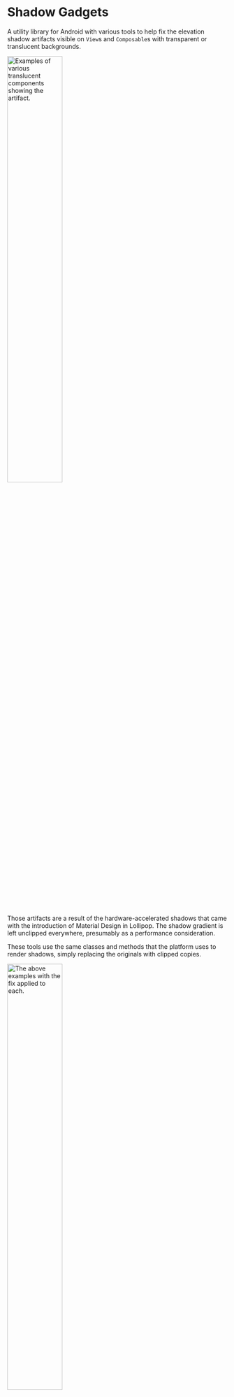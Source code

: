 # Shadow Gadgets

A utility library for Android with various tools to help fix the elevation shadow artifacts visible on `View`s and `Composable`s with transparent or translucent backgrounds.

<img src="images/examples_before.png" width="50%" alt="Examples of various translucent components showing the artifact." />

Those artifacts are a result of the hardware-accelerated shadows that came with the introduction of Material Design in Lollipop. The shadow gradient is left unclipped everywhere, presumably as a performance consideration.

These tools use the same classes and methods that the platform uses to render shadows, simply replacing the originals with clipped copies.

<img src="images/examples_after.png" width="50%" alt="The above examples with the fix applied to each." />

The latest (pre-)release also introduces a new compat functionality that can add color to shadows on API levels before 28, when shadow colors were first added to the SDK.

<br />


## **Contents**

### Views

+ [**Basic usage**](#basic-usage)

    Enabling the fix is as easy as setting a single `View` extension property, but the method used to accomplish this effect has an inherent limitation in certain setups.

+ [**Limitations and recourses**](#limitations-and-recourses)

    Android's continuing lockdown on reflection makes irregular shapes a bit of a problem on R+, but the only real Achilles' heel to the overall technique is overlapping sibling `View`s.

+ [**Color compat**](#color-compat)

  This new feature brings an option to add color to shadows on older API levels.
  This can be used independently of the clip setting, and will provide a
  slightly more performant implementation if no clipping is needed.

+ [**ViewGroups**](#viewgroups)

  The library offers a few customized Recycling `ViewGroup`s that are optimized
  for handling these shadows on all of their children, and several Regular ones
  that are mainly meant to allow the shadow properties to be set on their
  children from corresponding attributes in layout XML.

+ [**Drawable**](#drawable)

  A relatively simple `Drawable` class is provided to create independent
  shadows. This may be useful as another fix option, or even as a design element
  on its own.

+ [**Notes for Views**](#notes-for-views)

  General items specific to the `view` package.

### Compose

+ [**Modifier.clippedShadow()**](#modifierclippedshadow)

  The Compose version of this fix is singular and straightforward, since shadows
  can already be handled as separate and directly manipulable components in this
  framework. An overload has been added for this function to accommodate the new
  color compat options.

+ [**Modifier.shadowCompat()**](#modifiershadowcompat)

  This provides the lower-overhead option for color compat on Compose, for those
  setups where the shadows don't need to be clipped.

+ [**Notes for Compose**](#notes-for-compose)

  Things specific to `compose`.

### General

+ [**Project notes**](#project-notes)

  Important caveats, details, release notes, etc.

+ [**Download**](#download)

  Available through JitPack.

<br />


## **Views**

## Basic usage

Nobody wants to mess with a whole library for such a small thing that should've already been handled in the native UI framework, so this was designed to be as simple and familiar as possible:

```kotlin
view.clipOutlineShadow = true
```

That's it. Unless your setup requires that a _sibling_ `View` overlap a target of the fix, or it involves a target with an irregular shape on Android R and above, that's possibly all you need.

The `Boolean`-value `clipOutlineShadow` extension property is basically a switch
to toggle the fix on `View`s individually, and it's designed to mimic an
intrinsic property as much as possible. Though the shadow is actually being
handled and drawn in the parent `ViewGroup`, the property can be set on the
target `View` at any time, even while it's unattached, so there's no need to
worry about timing. Additionally, the clipped shadow automatically animates and
transforms along with its target, and it will handle moving itself to any new
parents, should the target be moved.

It is hoped that that simple usage should cover most cases, but for the
situations mentioned above, the library offers a few configuration properties as
possible recourses.

<br />

## Limitations and recourses

+ [Overlapping sibling Views](#overlapping-sibling-views)
+ [Irregular shapes on Android R+](#irregular-shapes-on-android-r)
+ [Parent matrix on Android N-P](#parent-matrix-on-android-n-p)

---

### Overlapping sibling Views

The main limitation is inherent to the technique used, which was chosen because
it allows the fix to be externally applied to any `View` without having to
modify it or its existing setup. That method is basically to disable the
target's built-in shadow and draw a clipped copy either in front of or behind
it. Since the shadow is essentially pulled out of the normal draw routine, it's
possible to end up with different kinds of artifacts than those which we're
trying to fix.

<img src="images/overlap_examples.png" width="50%" alt="Plain gray and translucent red siblings demonstrate the possible defects." />

On the left, the red target has a lower elevation than its plain, gray sibling,
but the default `Foreground` plane draws in front of everything. On the right,
the red target is higher than the gray sibling, but its `Background` shadow
draws behind all of the child `View`s.

It is important to note that this is an issue only for _siblings_ of the
target. `View`s in separate parent `ViewGroup`s have separate draws and won't
interfere with each other. Indeed, in some cases the most straightforward
solution is to simply wrap a target or sibling in another `ViewGroup`, like a
plain old `FrameLayout`. There are certainly cases where siblings must overlap,
however, hence the next core property and its corresponding enum class.

#### ShadowPlane

```kotlin
enum class ShadowPlane { Foreground, Background, Inline }
```

_NB: This enum was originally named `ClippedShadowPlane`, and the extension
property `View.clippedShadowPlane`. Both are now deprecated and replaced in
order to convey the fact that this feature works with the new color compat
properties, with or without the clip active. `ClippedShadowPlane` is currently
a `typealias` for `ShadowPlane`, and the property currently delegates
to `View.shadowPlane`, but both will eventually be removed from the library
altogether._

```kotlin
var View.shadowPlane: ShadowPlane
```

The `ShadowPlane` determines where exactly the shadow draw is inserted into the
hierarchy's routine, and each has option has its pros and cons.

##### **Foreground plane**

`Foreground` draws in the overlay of the target's parent `ViewGroup`, after all
of its children. It is the default, partly because it was the original solution,
but mainly because it's straightforward to understand and employ, and it has the
fewest restrictions to use out of the box.

Aside from the library's main clip function, shadows in this plane will be
clipped by the hierarchy's overall draw routine in the same way that its
target `View` is clipped. That is, if the target is clipped to its parent's
bounds because the parent's parent (the grandparent) has `clipChildren` set
to `true`, then the shadow will be clipped there as well. If the grandparent has
that set to `false`, the shadow will show out of bounds along with the target.
In other words, it looks normal.

##### **Background plane**

The `Background` plane draws behind the parent's content, immediately after its
background drawable. All shadows in this plane are always clipped to their
parents' bounds – even if the target itself is not – because they are "
projected" onto the parent's background region, right before its child draw
routine. In other words, a target that sticks out beyond its parent's bounds
will be missing its shadow in the out-of-bounds region.

To be able to draw these shadows here, the parent `ViewGroup` itself must have a
non-null background. If it does not have one at the time that such a shadow is
added, a special library `object` is set automatically. For efficiency, this is
the only time it is checked, so you should not set the parent's background to
specifically `null` any time it has `Background` shadows active. Any other
non-null value is perfectly fine, but otherwise, the clipped shadows in this
plane may end up drawing on the wrong background, possibly disappearing
completely.

Those two are considered the main options because they don't require modifying
the target or its existing setup. They should cover most cases, I would think;
for example, the setups from above fixed:

<img src="images/overlap_examples_fixed.png" width="50%" alt="The gray and red siblings showing correct shadows." />

On the left, we've set `redView.shadowPlane = Background`, moving the shadow
draw to the back. The setup on the right was fixed by letting it draw to
the `Foreground` plane, which is the default.

##### **Inline plane**

The last and newest type, `Inline`, is drawn right along with the target itself.
It is most similar in behavior and appearance to the regular shadows, but it has
some additional requirements and caveats, which is why it's not the default
option. It would fix both situations pictured above simultaneously, however:

<img src="images/inline_example.png" width="25%" alt="A target with an Inline shadow drawing correctly between both of its siblings." />

Though `Inline` shadows seem to be the most appropriate overall solution, they
behave a bit differently than the others, and have additional external
requirements in order to function correctly. If they're in a regular `ViewGroup`
parent, then the parent and target both require certain clip settings. If you're
unable to ensure those settings, then a custom library `ViewGroup` would be
required in order for shadows to function in this plane.

##### Non-library parents

Since it's drawn along with the target `View` itself, an `Inline` shadow will
work inside non-library parent `ViewGroup`s _only_ if the target `View` is not
being clipped by anything else. Specifically:

+ The parent `ViewGroup` must have `clipChildren` set to `false`. The default
  value is `true`, so this has to be set manually in pretty much
  any `ViewGroup`.

+ The target `View` itself must have `clipToOutline` set to `false`, which is
  the default value for the `View` class, but certain subclasses enable it
  internally; e.g., `CardView` and its variants.

If either of those is `true` when the shadow is created, its draw is disabled
since it would be mostly or completely invisible, which is one of the main
reasons that `Inline` is not the default. There is a rather explicit warning
log, though, if one of these shadows is used in such a setup.

Due to variations in the underlying graphics stuff between Android
versions, `Inline` shadows in non-library parents on API levels 24 through 28 (
Nougat, Oreo, and Pie) are always clipped to the parent's bounds. This is
because even plain black shadows on those versions require a compositing layer
in order to properly draw here. The ramifications of this are covered in
the [Performance and overhead](#performance-and-overhead) section for color
compat.

##### Library parents

If an `Inline` shadow is on a target that is a child of one of the
library's `ShadowsViewGroup`s (and, for now, the `ClippedShadowsViewGroup`s),
the `clipChildren` and `clipToOutline` settings are not necessary, as the draw
can be handed off to the parent where it's inserted before those child clip
operations happen.

However, to be able to insert these draws between children, `ShadowsViewGroup`s
have to manually reorder the child draws, which adds a tiny bit of overhead and
prevents some of the low-level optimizations that hardware-acceleration brought
in the first place. This special behavior simply offers another possible fix
option for particular setups and requirements.

By default, the Regular `ShadowsViewGroup`s will automatically take over any
child `Inline` shadow draw; the Recycling groups do not.
The `ignoreInlineChildShadows` property and corresponding XML attribute are
available to change those defaults, but only before the group first attaches to
the hierarchy, as explained in the ViewGroups [Behavior](#behavior) section. If
a `ShadowsViewGroup` has `ignoreInlineChildShadows` set to `true`, it acts like
a non-library parent and requires the `clipChildren` and `clipToOutline`
settings mentioned.

The demo app
has [a page](/demo/src/main/java/com/zedalpha/shadowgadgets/demo/topic/PlaneTopic.kt)
that shows all three planes in use in both an interactive and a static setup.

### Irregular shapes on Android R+

The other notable limitation comes on Android R and above, when calculating the
clip `Path` for `View`s with irregular shapes; i.e., `View`s that aren't
rectangles, regular round rectangles, or circles. Reflection is required to get
at the `Path` that describes those irregular shapes, and the increasing
restrictions on non-SDK interfaces have finally made that field inaccessible.
For these cases, the library has a `ViewPathProvider` interface that works very
similarly to the framework's `ViewOutlineProvider` class, allowing the user to
set the necessary `Path`. For example:

```kotlin
@RequiresApi(30)
class PuzzlePieceView constructor(
    context: Context,
    attrs: AttributeSet? = null
) : View(context, attrs) {

    private val viewPath = Path()

    private val paint = Paint(Paint.ANTI_ALIAS_FLAG)

    init {
        outlineProvider = object : ViewOutlineProvider() {
            override fun getOutline(view: View, outline: Outline) {
                val sideLength = minOf(view.width, view.height).toFloat()
                viewPath.setToPuzzlePiece(sideLength)
                outline.setPath(viewPath)
            }
        }
        pathProvider = ViewPathProvider { _, path ->
            path.set(viewPath)
        }
        clipOutlineShadow = true

        paint.color = Color.argb(64, 0, 0, 255)
        outlineAmbientShadowColor = Color.BLUE
        outlineSpotShadowColor = Color.BLUE
        elevation = 15F
    }

    override fun onDraw(canvas: Canvas) {
        canvas.drawPath(viewPath, paint)
    }
}
```

The `setToPuzzlePiece()` function is available in the `demo` module, if you'd like a full working example to play around with ([link](/demo/src/main/java/com/zedalpha/shadowgadgets/demo/topic/DrawableTopic.kt#L101)). Give it a non-zero width and height, and it'll produce something like:

<img src="images/view_path_provider_example.png" width="25%" alt="A translucent blue View shaped like a puzzle piece, with a blue clipped shadow." />

Do note that the `ViewPathProvider` is a fallback, not an override. It will only be checked if the library is unable to determine the `Path` on its own. If a non-empty `Path` cannot be resolved – with or without a `ViewPathProvider` – then a shadow simply won't be drawn.

Also included in the library is the `MaterialComponentsViewPathProvider` object, a concrete implementation of this interface that will automatically handle figuring the `Path` on `View`s with a `MaterialShapeDrawable` background, which is how many modern library components get their overall shape and appearance.

```kotlin
shapedButton.pathProvider = MaterialComponentsViewPathProvider
```

This is a separate object that needs to be set manually so that `MaterialShapeDrawable` and related classes can be stripped at compile time, if they're not being used otherwise.

The demo app's [Irregular page](/demo/src/main/java/com/zedalpha/shadowgadgets/demo/topic/IrregularTopic.kt) has a demonstration of its use, as well as a more straightforward example of using `ViewPathProvider`.

### Parent matrix on Android N-P

For some reason, there are minor differences with some of the lower-level
graphics stuff only on API levels 24 through 28 (Nougat, Oreo, and Pie). In
certain situations, if a target's parent has a transformation applied to it, the
target's shadow's clip area could go out of sync. That is, if the parent is
being scaled for an animation, say, the target, as its child, is scaled too, and
sometimes the clip region won't line up anymore. This goes for transformations
applied to any other ancestor of the target, as well – e.g., the parent's
parent – since those would affect the parent's matrix.

<img src="images/parent_matrix_defect.png" width="25%" alt="A target in a parent that's been scaled down, but the clipped area remains its original size." />

That's from the simple scale-down animation used as a drag-start indicator on the Intro page in the demo app, and it's been possible this whole time, unfortunately. That particular image is from a Nougat 7.0 emulator, and that's the only version on which I observed that particular defect in that particular setup, but it seems to be possible on any version from 24 through 28, though I've not yet pinned down exactly what causes it.

One way to mitigate it is to force the shadow draw to go through a layer, almost like it's being composited for color compat, but without the tint filter. The current method to do that is with another `View` extension property:

```kotlin
var View.forceShadowLayer: Boolean
```

Note that this is a passive flag. That is, changing its value while a shadow is
active will _not_ trigger an update to that shadow instance. This value should
be set at the very start. For example, I've amended
the [Intro page setup](/demo/src/main/java/com/zedalpha/shadowgadgets/demo/topic/IntroTopic.kt#L50)
to enable that flag for those problematic versions.

Since I'm uncertain of the root cause, I can't point out any specifics to avoid
or ensure; all I can suggest is to test thoroughly if you want to try to use
clipped shadows inside animated parents on those versions.

<br />

## Color compat

+ [Blending colors](#blending-colors)
+ [Independent use](#independent-use)
+ [Performance and overhead](#performance-and-overhead)

---

The library now offers a mechanism by which to add color to shadows on older
versions, as the native colors – `outlineAmbientShadowColor`
and `outlineSpotShadowColor` – were not added to the SDK until Pie (API level
28). The new `View.outlineShadowColorCompat` extension property can be used to
set a color with which to tint shadows on versions before Pie, and its companion
property `View.forceOutlineShadowColorCompat` is available to force this method
to be used on newer versions as well, for the purposes of consistency,
comparison, testing, etc.

```kotlin
@get:ColorInt
@setparam:ColorInt
var View.outlineShadowColorCompat: Int

var View.forceOutlineShadowColorCompat: Boolean
```

Color compat shadows are always clipped to their parents' bounds, since they
require a sized compositing layer.

If `forceOutlineShadowColorCompat` is set to `true` on a `View`, you should not
modify its `outlineAmbientShadowColor` and `outlineSpotShadowColor` values
afterward. For the tint to apply correctly, the native shadow needs to be pure
black.

### Blending colors

At the SDK level, it's only possible to tint the composited ambient and spot
shadows as a whole rather than individually, hence the single color to replace
the two native ones in later versions. As a convenience, the library includes a
helper class that can be used to blend the ambient and spot colors for later
versions into a single color for our compat functionality. Do note that this is
completely optional; you can use whatever valid color you like
with `outlineShadowColorCompat`.

```kotlin
class ShadowColorsBlender(context: Context)
```

This helper class uses the `Context`'s theme alphas for ambient and spot shadows
to proportionally blend those colors into a single value to be used
with `outlineShadowColorCompat`. The `Context` passed must have the relevant
theme for the current `Window`, but that's only a concern if you've
changed `android:ambientShadowAlpha` or `android:spotShadowAlpha` for a
given `Activity` or `Dialog`.

The class has just two functions:

+ `fun blend(@ColorInt ambientColor: Int, @ColorInt spotColor: Int): Int` – Returns a `@ColorInt` calculated by blending the passed colors in proportion to their respective theme alphas. Unfortunately, this has to be called and set on the target `View` manually, since the native color properties and attributes didn't exist at all on older versions.

    Please note that the blending calculation is tuned to give decent results only if the `ambientColor` and `spotColor` themselves are opaque. I haven't yet wrapped my head around how to satisfactorily blend two "non-opaque" light sources with additional multiplying alphas.

+ `fun onConfigurationChanged()` – To be called from the corresponding method in your UI component; i.e., the `Activity`, `Fragment`, etc. This is only necessary if you've set different alpha values for different themes.

The demo app has three new pages at the end for the color compat functionality,
the first of which
has [a setup](/demo/src/main/java/com/zedalpha/shadowgadgets/demo/topic/compat/ViewIntroPanel.kt)
showing a `View`'s native shadow with adjustable ambient and spot colors,
compared to one that's tinted with a blend of the two as its color compat.

### Independent use

Color compat can be used on its own, in which case the intrinsic shadow is replaced with an unclipped instance that's more performant, but still displays the original artifact. Consequently, unclipped color compat shadows are restricted to the `Background` and `Inline` planes, where their draws will be covered by the targets'. Any such shadow that is set in the `Foreground` plane is automatically moved to the `Background` internally, since we definitely don't want it drawing in the `Foreground`, and the `Inline` plane has different behavior and requirements than the main two.

Also, to clarify, `ViewPathProvider` is only relevant to the `clipOutlineShadow` functionality. If you need only color compat, you don't have to worry about that at all.

### Performance and overhead

It should be noted that any kind of alpha compositing is always more expensive
than a straight draw, and the mechanism used here is no different. A plain
clipped shadow brings no more overhead than adding, say, one more
regular `CardView` to your layout. Tinting these shadows, however, requires
additional compositing layers, and therefore approximately doubles the cost for
a single color compat shadow.

In an effort to bring that down somewhat, color layers are consolidated and
shared where possible; namely, in the `Foreground` and `Background` planes. In
each of those planes, the shadows are drawn together all at once, rather than
interleaved between siblings, as with the `Inline` type. This allows the shadows
in one of those planes to be sorted and grouped in such a way that all those
tinted with the same color are drawn in single layer. This isn't possible
with `Inline` ones, due to how the underlying native state behaves, so each and
every inlined color compat shadow requires its own separate layer.

Admittedly, this feature was developed mainly just to see if it could be done,
but the `View` version turned out seemingly as solid as the core clip routine,
so I think it's not unreasonable to offer it here and let the user decide if the
overhead is acceptable for their setup. Great pains were taken to ensure that
this optional feature does not interfere with or degrade the core fix in any
way, and there should be no discernible decline in the behavior or performance
of the plain clipped shadows.

The [last page](/demo/src/main/java/com/zedalpha/shadowgadgets/demo/topic/compat/CompatStressTestTopic.kt)
in the demo app is a "stress test" for color compat that has a couple of setups
that are, I would imagine, about as "worst-case" as it should get in your
average app. The various relevant tools in Developer options –
e.g., [Profile GPU/HWUI rendering](https://developer.android.com/topic/performance/rendering/inspect-gpu-rendering#enable_rendering_profiler) –
can give you an idea of how much more expensive color compat shadows are
compared to ones that are only clipped.

<br />

## ViewGroups

+ [Behavior](#behavior)
+ [Recycling ViewGroups](#recycling-viewgroups)
+ [Regular ViewGroups](#regular-viewgroups)

---

There are two general categories of `ViewGroup`s: Recycling and Regular. Their
primary function is to act as helpers that can automatically set shadow
properties on their children from attributes in layout XML. They can also be
created programmatically, but the automatic setting behavior only works during
initialization, as explained below in [Behavior](#behavior).

The Recycling groups also implement special behavior to maintain their
children's shadows across the repeated detach/reattach cycles that happen while
scrolling, preventing the shadows from constantly disposing of themselves only
to be immediately recreated. Additionally, with the introduction of the `Inline`
plane, all of the groups are able to take over their child shadows' draws,
allowing them to be inlined without the clip setting restrictions that exist for
non-library parents.

The current groups all implement the `ShadowsViewGroup` interface:

```kotlin
sealed interface ShadowsViewGroup {
  var clipAllChildShadows: Boolean
    var childShadowsPlane: ShadowPlane
    var childOutlineShadowsColorCompat: Int
    var forceChildOutlineShadowsColorCompat: Boolean
    var ignoreInlineChildShadows: Boolean
}
```

Each property has a corresponding XML attribute with the exact same name and
possible values. The first four are conveniences for setting a single value on
all of the group's children. The last one is a flag to disable the group's
takeover of `Inline` shadow draws, as it causes the native child draw routine to
be altered a bit, and is best avoided in certain situations.

`ShadowsViewGroup` is a replacement for the previous `ClippedShadowsViewGroup`,
which is now deprecated. In order to deprecate all of the old groups without
breaking things, `ShadowsViewGroup` currently extends `ClippedShadowsViewGroup`,
and all of the concrete implementations are likewise arranged;
e.g., `ShadowsFrameLayout` extends `ClippedShadowsFrameLayout`.

The library currently includes the deprecated predecessors for all of Recycling
and Regular groups mentioned in the following sections. They all have the same
names as the newer ones simply prepended with `Clipped`;
e.g., `ClippedShadowsRecyclerView`. They all behave exactly the same as the
previous ones, but the old `Clipped` versions lack the color compat properties,
and they will eventually be removed from the library altogether.

The demo
app's [Apply page](/demo/src/main/java/com/zedalpha/shadowgadgets/demo/topic/ApplyTopic.kt)
has an example of both Recycling and Regular groups.


### Behavior

To help prevent confusion about the runtime behavior, all of the group properties mentioned above are only really applicable during initialization; e.g., during XML layout inflation, or in code from `onCreate()`. The same is true for the child XML attributes that Regular groups handle, discussed below. Children added to a `ShadowsViewGroup` after the group has first attached to a `Window` will not have any shadow properties set automatically, and the values of the group's properties can no longer be changed. (This isn't completely accurate for Recycling groups, since they need to generate and add their children after they themselves have attached, but I think you get my point.)


### Recycling ViewGroups

By default, the library's shadow objects dispose of themselves whenever the target `View` is detached from the hierarchy. Since Recycling `ViewGroup`s continually detach and reattach their children during scroll events, this would cause some rather inefficient handling with the default behavior. To that end, the library offers these customized Recycling `ViewGroup` subclasses that are optimized for shadows on all of their children:

+ `ShadowsRecyclerView`
+ `ShadowsListView`
+ `ShadowsExpandableListView`
+ `ShadowsGridView`
+ `ShadowsStackView`

These are all located in the `com.zedalpha.shadowgadgets.view.viewgroup` package. Each implements the `ShadowsViewGroup` interface but otherwise behaves exactly like its base `ViewGroup`, and is a drop-in replacement in both code and XML. For example:

```xml
<com.zedalpha.shadowgadgets.view.viewgroup.ShadowsRecyclerView
    android:id="@+id/recycler_view"
    android:layout_width="match_parent"
    android:layout_height="match_parent"
    … />
```

By default, the Recycling groups all set `clipOutlineShadow = true` on each of their children, because that was their original and only feature. If you're using a Recycling group for only the color compat without the clip, you'll want to disable the default behavior by setting `app:clipAllChildShadows="false"` on the group in XML, or with the corresponding property in code. If you need to set shadow properties on the children individually, that can be done in the `Adapter`.

Additionally, Recycling groups do _not_ take over `Inline` shadow draws for their children by default – i.e., `ignoreInlineChildShadows == true`. A group taking over draws involves modifying the normal child routine a bit, and we'd like to avoid that for groups that need to redraw rapidly while scrolling. Their most common uses usually don't involve setups which would necessitate using that plane anyway. If you do need a Recycling group to handle those `Inline` draws – e.g., in a `ShadowsStackView` full of overlapping `CardView`s – you can enable it by setting `app:ignoreInlineChildShadows="false"` on the group in XML, or with the corresponding property in code.


### Regular ViewGroups

The Regular groups have all of the same library properties as the Recycling ones. However, they _do_ take over `Inline` child shadow draws by default – i.e., `ignoreInlineChildShadows == false` – so that the `clipChildren` and `clipToOutline` settings discussed in [the `ShadowPlane` section](#shadowplane) are not required. It seems preferable to have everything working out of the box with this type, since individual shadows going missing unexpectedly can be hard to diagnose in the editor and during test runs.

The main upshot of the Regular ones, though, is that they can recognize certain library attributes on their children in XML, so that you can set values for these properties in your layout, and they will be automatically applied during inflation without any extra code needed.

+ `app:shadowPlane`
+ `app:clipOutlineShadow`
+ `app:outlineShadowColorCompat`
+ `app:forceOutlineShadowColorCompat`

The XML values for each correspond to the code values just as you would expect. For example:

```xml
<com.zedalpha.shadowgadgets.view.viewgroup.ShadowsFrameLayout
    xmlns:android="http://schemas.android.com/apk/res/android"
    xmlns:app="http://schemas.android.com/apk/res-auto"
    …
    app:ignoreInlineChildShadows="true">

    <Button
        android:id="@+id/translucent_button"
        …
        app:shadowPlane="inline"
        app:clipOutlineShadow="true"
        app:outlineShadowColorCompat="#FF0000"
        app:forceOutlineShadowColorCompat="true" />

</com.zedalpha.shadowgadgets.view.viewgroup.ShadowsFrameLayout>
```

For the purposes of consistent behavior across all of the different `ViewGroup` types, these attributes will work properly only on `View`s with IDs that are unique within the `ViewGroup`. They are ignored on children that do not have an `android:id`.

The following comprise the full list of Regular `ShadowsViewGroup`s:

+ `ShadowsChipGroup`
+ `ShadowsConstraintLayout`
+ `ShadowsCoordinatorLayout`
+ `ShadowsFrameLayout`
+ `ShadowsLinearLayout`
+ `ShadowsMaterialButtonToggleGroup`
+ `ShadowsMotionLayout`
+ `ShadowsRadioGroup`
+ `ShadowsRelativeLayout`

As with the Recycling groups, they all implement `ShadowsViewGroup` and are
located in `com.zedalpha.shadowgadgets.view.viewgroup`. Each is a drop-in
replacement for the base `ViewGroup` in both code and XML.

<br />

## Drawable

+ [Invalidation](#invalidation)
+ [Bounds](#bounds)
+ [Disposal](#disposal)

---

As with the other `Clipped` components, `ClippedShadowDrawable` is now
deprecated, replaced with `ShadowDrawable` located in the `drawable` subpackage.
Like the other tools, the drawable has been updated and renamed to support color
compat, which is realized here with a simple `var colorCompat: Int` property.
Its default value is black – specifically, `#FF000000` – and if you set any
other value, the color compat mechanism takes over to tint the shadow manually,
ignoring the `ambientColor` and `spotColor` values.

The drawable now includes a constructor parameter to choose between clipped or
unclipped versions, for the same reason that an unclipped `View` option is
offered: to skip the potentially expensive clip operation if you're going to
draw over that area anyway.

`ShadowDrawable` is essentially a very thin wrapper around the core classes used
to draw these shadows in the other tools. It's provided mainly as a convenience
for those who would like to be able to draw these manually without having to
mess with the `core` module directly. It requires a
hardware-accelerated `Canvas` to work, as do all of the tools, and there are a
few ways in which it does not act like a regular `Drawable`.

### Invalidation

The most important caveat here is that you are responsible for invalidating the
drawable anytime a relevant property changes. That is, if you change its
rotation, for example, you need to invalidate the current draw. If the
drawable's callback is set appropriately - e.g., like it would be when acting as
a `View`'s background – then you likely need only to call `invalidateSelf()` on
it. Otherwise, you'll need to `invalidate()` the `View` you're drawing in, or
perform the analogous action in whatever context you're in.

Depending on the current internal configuration, the drawable could simply not redraw at all until you invalidate, or you could possibly end up with a worse artifact than the clip is meant to fix, if the draw goes out of sync while that's in use.

The demo app has [a Drawable page](/demo/src/main/java/com/zedalpha/shadowgadgets/demo/topic/DrawableTopic.kt) that demonstrates this defect.

### Bounds

The drawable's bounds do not affect the size, shape, or location of the shadow draw at all. Those are set initially from the `Outline`, and then modified with the relevant functions and properties; i.e., `setPosition()`, `translationX`, `scaleY`, etc. The bounds do set the extent of the compositing layer however, if one is in use, and must be set so that the shadow lies completely within them.

A compositing layer is necessary any time the `colorCompat` value is set to any color that's not black and not transparent. Also, due to platform variations, a layer is necessary for even default black shadows on API levels 24 through 28, so the bounds warning applies for all colors on those versions.

If you intend to use `colorCompat`, you must use the constructor that takes
a `View`, and it must be one that is attached to the on-screen hierarchy;
usually, just the one you're drawing in. If one is not provided, no tint will be
applied, and the shadow will simply draw in the default black.

`Drawable`'s required `setColorFilter()` override is a no-op.

### Disposal

It is rather important to `dispose()` of these drawables when appropriate –
e.g., in a `Fragment`'s `onDestroyView()`. This is technically not necessary if
the drawable was created with the `@RequiresApi(29)` constructor that doesn't
take a `View`, but it is still safe to call `dispose()` on those instances. Use
after disposal is not an automatic `Exception` but it's not advised, and there
is no guaranteed behavior.

The [second color compat page](/demo/src/main/java/com/zedalpha/shadowgadgets/demo/topic/compat/CompatDrawableTopic.kt)
in the demo app shows an example drawable that's been customized to
automatically center, along with some controls to fiddle with the color and
rotation and such.

<br />

## Notes for Views

+ The bug with `Inline` shadows in non-library parents that was previously noted
  above has been resolved. However, due to variations in the platform, such
  shadows on those versions require a layer and will always be clipped to their
  parents' bounds.

+ To disable the target's inherent shadow, its `ViewOutlineProvider` is wrapped
  in a custom implementation. This has the possibility of breaking something if
  some function or component is expecting the `View` to have one of the static
  platform implementations; i.e., `ViewOutlineProvider.BACKGROUND`, `BOUNDS`,
  or `PADDED_BOUNDS`. This shouldn't cause a fatal error, or anything – it's no
  different than anything else that uses a custom `ViewOutlineProvider` – but
  you might need to rework some background drawables or the like.

  This also means that if you are using a custom `ViewOutlineProvider` of your
  own on a target, it should be set _before_ enabling the clipped shadow, or at
  least before the target `View` attaches to its `Window`.

+ If you only need the fix for `View`s in a simple static setup or two – e.g., a
  basic `CardView` – you might prefer to put something together from the core
  techniques demonstrated
  in [this Stack Overflow answer](https://stackoverflow.com/a/70076301). The
  main benefits of this library are its additional features on top of those
  methods, like its automatic handling of target state and animations. If that
  core solution is sufficient, you probably don't want the overhead here.

+ The layout inflation helpers' description and demonstration have been wholly
  removed to the
  wiki ([link](https://github.com/zed-alpha/shadow-gadgets/wiki/Layout_Inflation_Reference)).
  They are a rather niche tool, unlikely of much use to others, and probably
  won't be updated any further, apart from possible minor maintenance.

<br />

## **Compose**

## Modifier.clippedShadow()

`clippedShadow()` behaves just like `shadow()`, and the base function has the
exact same signature:

```kotlin
fun Modifier.clippedShadow(
    elevation: Dp,
    shape: Shape = RectangleShape,
    clip: Boolean = elevation > 0.dp,
    ambientColor: Color = DefaultShadowColor,
    spotColor: Color = DefaultShadowColor
)
```

Please note that the `clip` parameter has nothing to do with the clipped shadow itself. That parameter means the same thing as it does for `shadow()`: "When active, the content drawing clips to the shape."

If you're using this to replace the shadow on an existing `@Composable`, you'll need to ensure that its intrinsic shadow is disabled, if it has one, by zeroing its elevation. For example:

```kotlin
Card(
    backgroundColor = Color.Transparent,
    elevation = 0.dp,
    shape = RoundedCornerShape(15.dp),
    modifier = Modifier
        .size(100.dp)
        .clippedShadow(
            elevation = 10.dp,
            shape = RoundedCornerShape(15.dp)
        )
) {}
```

The demo app has a few examples on [the Compose page](/demo/src/main/java/com/zedalpha/shadowgadgets/demo/topic/ComposeTopic.kt) that show how to replace the shadows on existing `Composable`s that animate their elevations without having to rewrite them or fiddle with their internals.

Color compat has been added to `clippedShadow()` with an overload:

```kotlin
fun Modifier.clippedShadow(
  elevation: Dp,
  shape: Shape = RectangleShape,
  clip: Boolean = elevation > 0.dp,
  ambientColor: Color = DefaultShadowColor,
  spotColor: Color = DefaultShadowColor,
  colorCompat: Color? = DefaultShadowColor,
  forceColorCompat: Boolean = false
)
```

`forceColorCompat` acts like the corresponding `View` property to force the
compat mechanism to be used on API levels >= 28, for testing and comparisons and
whatnot.

The `colorCompat` parameter defaults to black, but is also nullable to allow a
special behavior that's described in the next section.

<br />

## Modifier.shadowCompat()

This one is for use when you only need the color compat functionality without
the clip, in order to save some overhead:

```kotlin
fun Modifier.shadowCompat(
  elevation: Dp,
  shape: Shape = RectangleShape,
  clip: Boolean = elevation > 0.dp,
  ambientColor: Color = DefaultShadowColor,
  spotColor: Color = DefaultShadowColor,
  colorCompat: Color? = null,
  forceColorCompat: Boolean = false
)
```

It has the same parameter list as the `clippedShadow()` overload, but
here `colorCompat`'s default value is null, which causes it to be automatically
calculated as a blend of the supplied `ambientColor` and `spotColor`, in the
same manner as described for `ShadowColorsBlender`
in [the Color compat section](#color-compat) above. A separate helper object is
not necessary here, though, since the ambient and spot are always supplied and
simply ignored on older versions, where we can use them to figure our stand-in
color. You can disable this behavior by passing any non-null value
for `colorCompat`.

The [first color compat page](/demo/src/main/java/com/zedalpha/shadowgadgets/demo/topic/compat/ComposeIntroPanel.kt)
in the demo app is set up to demonstrate these unclipped, tinted shadows with
automatic color blending alongside the analogous View version.
The [last page](/demo/src/main/java/com/zedalpha/shadowgadgets/demo/topic/compat/CompatStressTestTopic.kt)
has a color compat "stress test" setup for Compose that's visually identical to
the one for Views, apart from some minor irrelevant color variations, so you can
compare them side by side.

<br />

## Notes for Compose

+ Color compat in Compose currently requires `@OptIn`, as it still needs some
  improvements and fine-tuning.

+ Color compat here is currently accomplished similarly to how `Inline` shadows
  are handled for Views, meaning the same internal requirements and overhead
  apply to this. Please refer
  to [the Performance and overhead section](#performance-and-overhead) above.

<br />

## **General**

## Project notes

+ [2.2.0-beta](https://github.com/zed-alpha/shadow-gadgets/releases/tag/2.2.0-beta)
  has been marked as a pre-release, so it doesn't show in the sidebar,
  apparently, even though it's listed at the top
  of [the Releases page](https://github.com/zed-alpha/shadow-gadgets/releases).

  **NB:** For some reason, a JitPack build from a previous untagged commit is
  showing as newer than this. Ignore that; 2.2.0-beta is the newest. Apparently
  it's not possible to delete anything on JitPack once it builds successfully,
  so I think we might be stuck with that.

+ **NB:** The clip area for clipped shadows has been inset on all sides by the
  slightest bit possible in order to address a couple of potential visual and
  internal issues. I'm not sure that the difference is really noticeable, even
  in the demo app with the alphas raised significantly, but if this change is
  going to be problematic, I'm happy to rework it as an optional setting. This
  is one of the reasons for the beta version of this release.

+ The native ambient and spot shadow colors are supported on Pie and above,
  technically. They absolutely do work for Q+, but I cannot get the native
  shadow colors to work _at all_ on Pie itself, with or without this library
  involved. All of the relevant methods and attributes were introduced with that
  version, and the documentation indicates that they should work like normal,
  but none of the emulators I've tested on show anything but black shadows. The
  code is in place here for Pie, though, if it's somehow functional for other
  installations. The demo
  app's [Intro page](/demo/src/main/java/com/zedalpha/shadowgadgets/demo/topic/IntroTopic.kt)
  has a setup that lets you fiddle with the shadow color, so that could be used
  as a quick test, if you're curious. It is set up to fall back to the new color
  compat mechanism for API levels <28, but 28 itself uses the native ambient and
  spot colors.

+ The actual documentation in the wiki is extremely out of date, and has been
  mostly unlinked from here until I can update it for the current API. Until
  then, this too-long README and the examples in the demo module will have to
  serve as ad hoc docs.

+ The demo app was designed and tested on 1080x1920 xxhdpi devices and not much
  else, so things might not look that great on other configurations. Just a
  heads up.

<br />


## Download

If you'd prefer a pre-compiled dependency, it's available through the very handy
service [JitPack](https://jitpack.io). In the appropriate `repositories`, simply
add their Maven URL:

```gradle
repositories {
    google()
    mavenCentral()
    maven { url "https://jitpack.io" }
}
```

then add a dependency for [the latest release](https://github.com/zed-alpha/shadow-gadgets/releases) of whichever module you need, `view` or `compose`:

```gradle
dependencies {
    …
    implementation 'com.github.zed-alpha.shadow-gadgets:view:[latest-release]'
    implementation 'com.github.zed-alpha.shadow-gadgets:compose:[latest-release]'
}
```

You can also get the `core` module directly, if you'd like, but I've not had time to put together any documentation or examples for it. If you've been using that, apologies for the constant changes. It should be relatively stable now.

<br />


## License

MIT License

Copyright (c) 2023 ZedAlpha

Permission is hereby granted, free of charge, to any person obtaining a copy of this software and
associated documentation files (the "Software"), to deal in the Software without restriction,
including without limitation the rights to use, copy, modify, merge, publish, distribute,
sublicense, and/or sell copies of the Software, and to permit persons to whom the Software is
furnished to do so, subject to the following conditions:

The above copyright notice and this permission notice shall be included in all copies or substantial
portions of the Software.

THE SOFTWARE IS PROVIDED "AS IS", WITHOUT WARRANTY OF ANY KIND, EXPRESS OR IMPLIED, INCLUDING BUT
NOT LIMITED TO THE WARRANTIES OF MERCHANTABILITY, FITNESS FOR A PARTICULAR PURPOSE AND
NONINFRINGEMENT. IN NO EVENT SHALL THE AUTHORS OR COPYRIGHT HOLDERS BE LIABLE FOR ANY CLAIM, DAMAGES
OR OTHER LIABILITY, WHETHER IN AN ACTION OF CONTRACT, TORT OR OTHERWISE, ARISING FROM, OUT OF OR IN
CONNECTION WITH THE SOFTWARE OR THE USE OR OTHER DEALINGS IN THE SOFTWARE.